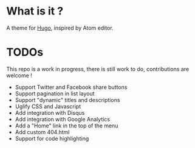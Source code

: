 # What is it ? 

A theme for [Hugo](https://gohugo.io/), inspired by Atom editor.

# TODOs

This repo is a work in progress, there is still work to do, contributions are welcome !

- Support Twitter and Facebook share buttons
- Support pagination in list layout
- Support "dynamic" titles and descriptions
- Uglify CSS and Javascript
- Add integration with Disqus
- Add integration with Google Analytics
- Add a "Home" link in the top of the menu 
- Add custom 404.html
- Support for code highlighting
